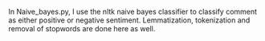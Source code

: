 In Naive_bayes.py, I use the nltk naive bayes classifier to classify comment as either positive or negative sentiment.
Lemmatization, tokenization and removal of stopwords are done here as well.
